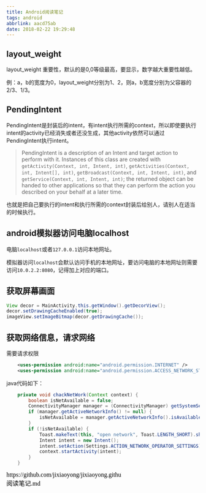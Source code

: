 ```yaml
---
title: Android阅读笔记
tags: android
abbrlink: aacd75ab
date: 2018-02-22 19:29:48
---
```




## layout_weight

layout_weight 重要性，默认的是0,0等级最高，要显示，数字越大重要性越低。

例：a，b的宽度为0，layout_weight分别为1、2，则a，b宽度分别为父容器的2/3、1/3。

## PendingIntent

PendingIntent是封装后的intent，有intent执行所需的context，所以即使要执行intent的activity已经消失或者还没生成，其他activity依然可以通过PendingIntent执行intent。

> PendingIntent is a description of an Intent and target action to perform with it. Instances of this class are created with `getActivity(Context, int, Intent, int)`, `getActivities(Context, int, Intent[], int)`, `getBroadcast(Context, int, Intent, int)`, and `getService(Context, int, Intent, int)`; the returned object can be handed to other applications so that they can perform the action you described on your behalf at a later time.

也就是把自己要执行的intent和执行所需的context封装后给别人，请别人在适当的时候执行。

## android模拟器访问电脑localhost

电脑`localhost`或者`127.0.0.1`访问本地网址。

模拟器访问`localhost`会默认访问手机的本地网址，要访问电脑的本地网址则需要访问`10.0.2.2:8080`，记得加上对应的端口。

## 获取屏幕画面

```java
View decor = MainActivity.this.getWindow().getDecorView();
decor.setDrawingCacheEnabled(true);
imageView.setImageBitmap(decor.getDrawingCache());
```

## 获取网络信息，请求网络

需要请求权限

```xml
    <uses-permission android:name="android.permission.INTERNET" />
    <uses-permission android:name="android.permission.ACCESS_NETWORK_STATE" />
```

java代码如下：

```java
    private void chackNetWork(Context context) {
        boolean isNetAvailable = false;
        ConnectivityManager manager = (ConnectivityManager) getSystemService(Context.CONNECTIVITY_SERVICE);
        if (manager.getActiveNetworkInfo() != null) {
            isNetAvailable = manager.getActiveNetworkInfo().isAvailable();
        }
        if (!isNetAvailable) {
            Toast.makeText(this, "open network", Toast.LENGTH_SHORT).show();
            Intent intent = new Intent();
            intent.setAction(Settings.ACTION_NETWORK_OPERATOR_SETTINGS);
            context.startActivity(intent);
        }
    }
```

<script src="https://jixiaoyong.github.io/js/edit_on_github.js"></script>
<iframe id="iframeid" scrolling=false height="50" frameborder="no" border="0" marginwidth="0" marginheight="0" onload="Javascript:editOnGithub()" srcdoc="<div id=&quot;url&quot;>https://github.com/jixiaoyong/jixiaoyong.github.io/blob/hexo_blog/blog/source/_posts/Android阅读笔记.md</div>"></iframe>

